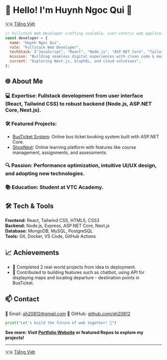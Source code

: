 # 👋 Hello! I'm Huynh Ngoc Qui 🚀

🇻🇳 [Tiếng Việt](./README.md)
```javascript
// Fullstack Web Developer crafting scalable, user-centric web applications
const developer = {
  name: "Huynh Ngoc Qui",
  role: "Fullstack Web Developer",
  techStack: ["JavaScript", "React", "Node.js", "ASP.NET Core", "Tailwind CSS", "MongoDB", "SQL"],
  mission: "Building seamless digital experiences with clean code & modern design 🌟",
  current: "Exploring Next.js, GraphQL, and cloud solutions",
};
```

## 🌐 About Me

### 💻 Expertise: Fullstack development from user interface (React, Tailwind CSS) to robust backend (Node.js, ASP.NET Core, Next.js).
### 🛠️ Featured Projects:
* [BusTicket System](https://github.com/qh20812/BusTicket.git): Online bus ticket booking system built with ASP.NET Core.
* [ShopNest](https://github.com/qh20812/Shop_Nest.git): Online learning platform with features like course management, assignments, and assessments.
### 🔍 Passion: Performance optimization, intuitive UI/UX design, and adopting new technologies.
### 📚 Education: Student at VTC Academy.

## 🛠️ Tech & Tools
**Frontend:** React, Tailwind CSS, HTML5, CSS3  
**Backend:** Node.js, Express, ASP.NET Core, Next.js  
**Database:** MongoDB, MySQL, PostgreSQL  
**Tools:** Git, Docker, VS Code, GitHub Actions

## 📈 Achievements

* 🚀 Completed 2 real-world projects from idea to deployment.
* 🌟 Contributed to building features such as chatbot, using API for displaying maps and locating departure - destination points in BusTicket.

## 📫 Contact

📧 Email: [qh20812@gmail.com](mailto:qh20812@gmail.com)
🐙 GitHub: [github.com/qh20812](https://github.com/qh20812)

```python
print("Let's build the future of web together! 🚧")
```

**See more: Visit [Portfolio Website](https://qh20812.github.io/qh20812) or featured Repos to explore my projects!**

---

🇻🇳 [Tiếng Việt](./README.md)
